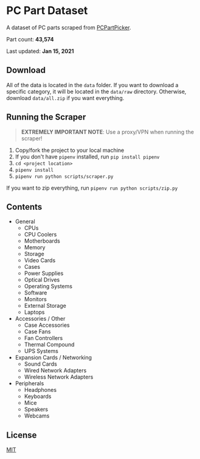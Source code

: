 # PC Part Dataset

A dataset of PC parts scraped from [PCPartPicker](https://pcpartpicker.com).

Part count: **43,574**

Last updated: **Jan 15, 2021**

## Download

All of the data is located in the `data` folder. If you want to download a specific category, it will be located in the `data/raw` directory. Otherwise, download `data/all.zip` if you want everything.

## Running the Scraper

> **EXTREMELY IMPORTANT NOTE**: Use a proxy/VPN when running the scraper!

1. Copy/fork the project to your local machine
2. If you don't have `pipenv` installed, run `pip install pipenv`
3. `cd <project location>`
4. `pipenv install`
5. `pipenv run python scripts/scraper.py`

If you want to zip everything, run `pipenv run python scripts/zip.py`

## Contents

- General
    - CPUs
    - CPU Coolers
    - Motherboards
    - Memory
    - Storage
    - Video Cards
    - Cases
    - Power Supplies
    - Optical Drives
    - Operating Systems
    - Software
    - Monitors
    - External Storage
    - Laptops
- Accessories / Other
    - Case Accessories
    - Case Fans
    - Fan Controllers
    - Thermal Compound
    - UPS Systems
- Expansion Cards / Networking
    - Sound Cards
    - Wired Network Adapters
    - Wireless Network Adapters
- Peripherals
    - Headphones
    - Keyboards
    - Mice
    - Speakers
    - Webcams

## License

[MIT](./LICENSE)
